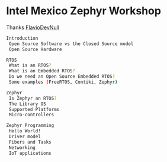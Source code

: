 # Intel Mexico Zephyr Workshop

Thanks [FlavioDevNull](https://www.gitbook.com/@flaviodevnull)

```sh
Introduction
 Open Source Software vs the Closed Source model
 Open Source Hardware

RTOS
 What is an RTOS?
 What is an Embedded RTOS?
 Do we need an Open Source Embedded RTOS?
 Some examples (FreeRTOS, Contiki, Zephyr)

Zephyr
 Is Zephyr an RTOS?
 The Library OS
 Supported Platforms
 Micro-controllers

Zephyr Programming
 Hello World!
 Driver model
 Fibers and Tasks
 Networking
 IoT applications
```